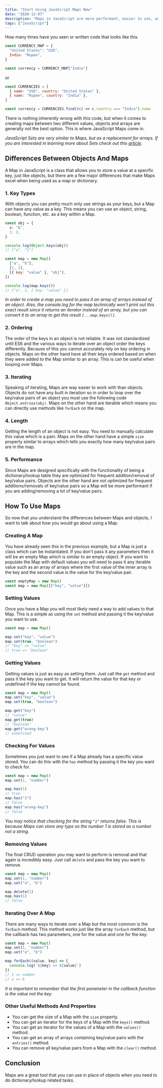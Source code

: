 ```yaml
---
title: "Start Using JavaScript Maps Now"
date: "2020-12-07"
description: "Maps in JavaScript are more performant, easier to use, and better equipped than JavaScript objects."
tags: ["JavaScript"]
---
```


How many times have you seen or written code that looks like this.

```js
const CURRENCY_MAP = {
  "United States": "USD",
  India: "Rupee",
}

const currency = CURRENCY_MAP["India"]
```

or

```js
const CURRENCIES = [
  { name: "USD", country: "United States" },
  { name: "Rupee", country: "India" },
]

const currency = CURRENCIES.find((c) => c.country === "India").name
```

There is nothing inherently wrong with this code, but when it comes to creating maps between two different values, objects and arrays are generally not the best option. This is where JavaScript Maps come in.

_JavaScript Sets are very similar to Maps, but as a replacement for arrays. If you are interested in learning more about Sets check out this [article](/2021-01/javascript-sets)._

## Differences Between Objects And Maps

A Map in JavaScript is a class that allows you to store a value at a specific key, just like objects, but there are a few major differences that make Maps excel when being used as a map or dictionary.

### 1. Key Types

With objects you can pretty much only use strings as your keys, but a Map can have any value as a key. This means you can use an object, string, boolean, function, etc. as a key within a Map.

```js
const obj = {
  a: "b",
  1: 2,
}

console.log(Object.keys(obj))
// ["a", "1"]
```

```js
const map = new Map([
  ["a", "b"],
  [1, 2],
  [{ key: "value" }, "obj"],
])

console.log(map.keys())
// ["a", 1, { key: "value" }]
```

_In order to create a map you need to pass it an array of arrays instead of an object. Also, the console.log for the map technically won't print out this exact result since it returns an iterator instead of an array, but you can convert it to an array to get this result `[...map.keys()]`._

### 2. Ordering

The order of the keys in an object is not reliable. It was not standardized until ES6 and the various ways to iterate over an object order the keys differently. Because of this you cannot accurately rely on key ordering in objects. Maps on the other hand have all their keys ordered based on when they were added to the Map similar to an array. This is can be useful when looping over Maps.

### 3. Iterating

Speaking of iterating, Maps are way easier to work with than objects. Objects do not have any built in iteration so in order to loop over the key/value pairs of an object you must use the following code `Object.entries(obj)`. Maps on the other hand are iterable which means you can directly use methods like `forEach` on the map.

### 4. Length

Getting the length of an object is not easy. You need to manually calculate this value which is a pain. Maps on the other hand have a simple `size` property similar to arrays which tells you exactly how many key/value pairs are in the map.

### 5. Performance

Since Maps are designed specifically with the functionality of being a dictionary/lookup table they are optimized for frequent addition/removal of key/value pairs. Objects are the other hand are not optimized for frequent additions/removals of key/value pairs so a Map will be more performant if you are adding/removing a lot of key/value pairs.

## How To Use Maps

So now that you understand the differences between Maps and objects, I want to talk about how you would go about using a Map.

### Creating A Map

You have already seen this in the previous example, but a Map is just a class which can be instantiated. If you don't pass it any parameters then it will be an empty Map which is similar to an empty object. If you want to populate the Map with default values you will need to pass it any iterable value such as an array of arrays where the first value of the inner array is the key and the second value is the value for the key/value pair.

```js
const emptyMap = new Map()
const map = new Map([["key", "value"]])
```

### Setting Values

Once you have a Map you will most likely need a way to add values to that Map. This is a simple as using the `set` method and passing it the key/value you want to use.

```js
const map = new Map()

map.set("key", "value")
map.set(true, "boolean")
// "key" => "value"
// true => "boolean"
```

### Getting Values

Getting values is just as easy as setting them. Just call the `get` method and pass it the key you want to get. It will return the value for that key or undefined if the key cannot be found.

```js
const map = new Map()
map.set("key", "value")
map.set(true, "boolean")

map.get("key")
// "value"
map.get(true)
// "boolean"
map.get("wrong-key")
// undefined
```

### Checking For Values

Sometimes you just want to see if a Map already has a specific value stored. You can do this with the `has` method by passing it the key you want to check for.

```js
const map = new Map()
map.set(1, "number")

map.has(1)
// true
map.has("1")
// false
map.has("wrong-key")
// false
```

_You may notice that checking for the string `"1"` returns false. This is because Maps can store any type so the number 1 is stored as a number not a string._

### Removing Values

The final CRUD operation you may want to perform is removal and that again is incredibly easy. Just call `delete` and pass the key you want to remove.

```js
const map = new Map()
map.set(1, "number")
map.set("a", "b")

map.delete(1)
map.has(1)
// false
```

### Iterating Over A Map

There are many ways to iterate over a Map but the most common is the `forEach` method. This method works just like the array `forEach` method, but the callback has two parameters, one for the value and one for the key.

```js
const map = new Map()
map.set(1, "number")
map.set("a", "b")

map.forEach((value, key) => {
  console.log(`${key} => ${value}`)
})
// 1 => number
// a => b
```

_It is important to remember that the first parameter in the callback function is the value not the key._

### Other Useful Methods And Properties

- You can get the size of a Map with the `size` property.
- You can get an iterator for the keys of a Map with the `keys()` method.
- You can get an iterator for the values of a Map with the `values()` method.
- You can get an array of arrays containing key/value pairs with the `entries()` method.
- You can remove all key/value pairs from a Map with the `clear()` method.

## Conclusion

Maps are a great tool that you can use in place of objects when you need to do dictionary/lookup related tasks.

